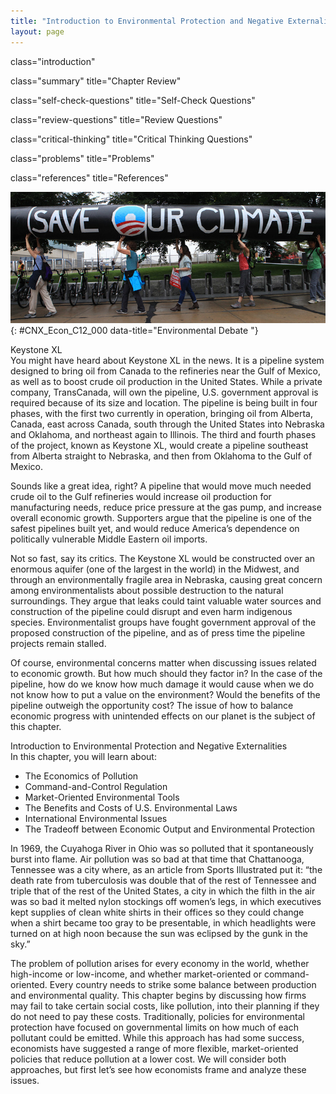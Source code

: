 ```yaml
---
title: "Introduction to Environmental Protection and Negative Externalities"
layout: page
---
```



<cnx-pi data-type="cnx.flag.introduction"> class="introduction" </cnx-pi>

<cnx-pi data-type="cnx.eoc">class="summary" title="Chapter Review"</cnx-pi>

<cnx-pi data-type="cnx.eoc">class="self-check-questions" title="Self-Check Questions"</cnx-pi>

<cnx-pi data-type="cnx.eoc">class="review-questions" title="Review Questions"</cnx-pi>

<cnx-pi data-type="cnx.eoc">class="critical-thinking" title="Critical Thinking Questions"</cnx-pi>

<cnx-pi data-type="cnx.eoc">class="problems" title="Problems"</cnx-pi>

<cnx-pi data-type="cnx.eoc">class="references" title="References"</cnx-pi>

 ![This photo shows a protest against the Keystone XL Pipeline for tar sands at the White House in 2011.](../resources/CNX_Econ_C12_000.jpg "Across the country, countless people have protested, even risking arrest, against the Keystone XL Pipeline. (Credit: modification of image by &#x201C;NoKXL&#x201D;/Flickr Creative Commons)"){: #CNX_Econ_C12_000 data-title="Environmental Debate "}

<div data-type="note" class="economics bringhome" markdown="1">
<div data-type="title">
Keystone XL
</div>
You might have heard about Keystone XL in the news. It is a pipeline system designed to bring oil from Canada to the refineries near the Gulf of Mexico, as well as to boost crude oil production in the United States. While a private company, TransCanada, will own the pipeline, U.S. government approval is required because of its size and location. The pipeline is being built in four phases, with the first two currently in operation, bringing oil from Alberta, Canada, east across Canada, south through the United States into Nebraska and Oklahoma, and northeast again to Illinois. The third and fourth phases of the project, known as Keystone XL, would create a pipeline southeast from Alberta straight to Nebraska, and then from Oklahoma to the Gulf of Mexico.

Sounds like a great idea, right? A pipeline that would move much needed crude oil to the Gulf refineries would increase oil production for manufacturing needs, reduce price pressure at the gas pump, and increase overall economic growth. Supporters argue that the pipeline is one of the safest pipelines built yet, and would reduce America’s dependence on politically vulnerable Middle Eastern oil imports.

Not so fast, say its critics. The Keystone XL would be constructed over an enormous aquifer (one of the largest in the world) in the Midwest, and through an environmentally fragile area in Nebraska, causing great concern among environmentalists about possible destruction to the natural surroundings. They argue that leaks could taint valuable water sources and construction of the pipeline could disrupt and even harm indigenous species. Environmentalist groups have fought government approval of the proposed construction of the pipeline, and as of press time the pipeline projects remain stalled.

Of course, environmental concerns matter when discussing issues related to economic growth. But how much should they factor in? In the case of the pipeline, how do we know how much damage it would cause when we do not know how to put a value on the environment? Would the benefits of the pipeline outweigh the opportunity cost? The issue of how to balance economic progress with unintended effects on our planet is the subject of this chapter.

</div>

<div data-type="note" class="economics chapter-objectives" markdown="1">
<div data-type="title">
Introduction to Environmental Protection and Negative Externalities
</div>
In this chapter, you will learn about:

* The Economics of Pollution
* Command-and-Control Regulation
* Market-Oriented Environmental Tools
* The Benefits and Costs of U.S. Environmental Laws
* International Environmental Issues
* The Tradeoff between Economic Output and Environmental Protection

</div>

In 1969, the Cuyahoga River in Ohio was so polluted that it spontaneously burst into flame. Air pollution was so bad at that time that Chattanooga, Tennessee was a city where, as an article from Sports Illustrated put it: “the death rate from tuberculosis was double that of the rest of Tennessee and triple that of the rest of the United States, a city in which the filth in the air was so bad it melted nylon stockings off women’s legs, in which executives kept supplies of clean white shirts in their offices so they could change when a shirt became too gray to be presentable, in which headlights were turned on at high noon because the sun was eclipsed by the gunk in the sky.”

The problem of pollution arises for every economy in the world, whether high-income or low-income, and whether market-oriented or command-oriented. Every country needs to strike some balance between production and environmental quality. This chapter begins by discussing how firms may fail to take certain social costs, like pollution, into their planning if they do not need to pay these costs. Traditionally, policies for environmental protection have focused on governmental limits on how much of each pollutant could be emitted. While this approach has had some success, economists have suggested a range of more flexible, market-oriented policies that reduce pollution at a lower cost. We will consider both approaches, but first let’s see how economists frame and analyze these issues.


